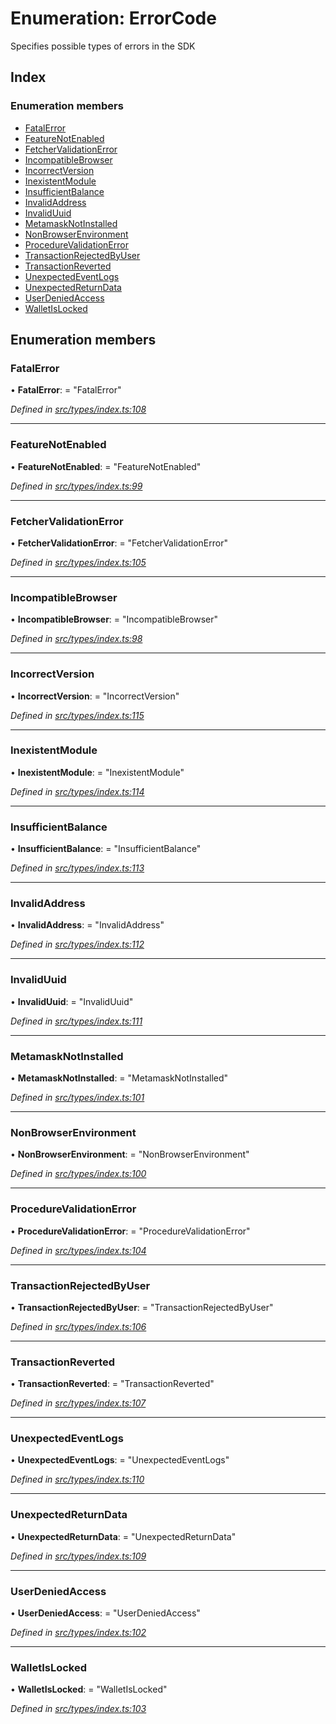 # Enumeration: ErrorCode

Specifies possible types of errors in the SDK

## Index

### Enumeration members

- [FatalError](_types_index_.errorcode.md#fatalerror)
- [FeatureNotEnabled](_types_index_.errorcode.md#featurenotenabled)
- [FetcherValidationError](_types_index_.errorcode.md#fetchervalidationerror)
- [IncompatibleBrowser](_types_index_.errorcode.md#incompatiblebrowser)
- [IncorrectVersion](_types_index_.errorcode.md#incorrectversion)
- [InexistentModule](_types_index_.errorcode.md#inexistentmodule)
- [InsufficientBalance](_types_index_.errorcode.md#insufficientbalance)
- [InvalidAddress](_types_index_.errorcode.md#invalidaddress)
- [InvalidUuid](_types_index_.errorcode.md#invaliduuid)
- [MetamaskNotInstalled](_types_index_.errorcode.md#metamasknotinstalled)
- [NonBrowserEnvironment](_types_index_.errorcode.md#nonbrowserenvironment)
- [ProcedureValidationError](_types_index_.errorcode.md#procedurevalidationerror)
- [TransactionRejectedByUser](_types_index_.errorcode.md#transactionrejectedbyuser)
- [TransactionReverted](_types_index_.errorcode.md#transactionreverted)
- [UnexpectedEventLogs](_types_index_.errorcode.md#unexpectedeventlogs)
- [UnexpectedReturnData](_types_index_.errorcode.md#unexpectedreturndata)
- [UserDeniedAccess](_types_index_.errorcode.md#userdeniedaccess)
- [WalletIsLocked](_types_index_.errorcode.md#walletislocked)

## Enumeration members

### FatalError

• **FatalError**: = "FatalError"

_Defined in [src/types/index.ts:108](https://github.com/PolymathNetwork/polymath-sdk/blob/a1cd5e3/src/types/index.ts#L108)_

---

### FeatureNotEnabled

• **FeatureNotEnabled**: = "FeatureNotEnabled"

_Defined in [src/types/index.ts:99](https://github.com/PolymathNetwork/polymath-sdk/blob/a1cd5e3/src/types/index.ts#L99)_

---

### FetcherValidationError

• **FetcherValidationError**: = "FetcherValidationError"

_Defined in [src/types/index.ts:105](https://github.com/PolymathNetwork/polymath-sdk/blob/a1cd5e3/src/types/index.ts#L105)_

---

### IncompatibleBrowser

• **IncompatibleBrowser**: = "IncompatibleBrowser"

_Defined in [src/types/index.ts:98](https://github.com/PolymathNetwork/polymath-sdk/blob/a1cd5e3/src/types/index.ts#L98)_

---

### IncorrectVersion

• **IncorrectVersion**: = "IncorrectVersion"

_Defined in [src/types/index.ts:115](https://github.com/PolymathNetwork/polymath-sdk/blob/a1cd5e3/src/types/index.ts#L115)_

---

### InexistentModule

• **InexistentModule**: = "InexistentModule"

_Defined in [src/types/index.ts:114](https://github.com/PolymathNetwork/polymath-sdk/blob/a1cd5e3/src/types/index.ts#L114)_

---

### InsufficientBalance

• **InsufficientBalance**: = "InsufficientBalance"

_Defined in [src/types/index.ts:113](https://github.com/PolymathNetwork/polymath-sdk/blob/a1cd5e3/src/types/index.ts#L113)_

---

### InvalidAddress

• **InvalidAddress**: = "InvalidAddress"

_Defined in [src/types/index.ts:112](https://github.com/PolymathNetwork/polymath-sdk/blob/a1cd5e3/src/types/index.ts#L112)_

---

### InvalidUuid

• **InvalidUuid**: = "InvalidUuid"

_Defined in [src/types/index.ts:111](https://github.com/PolymathNetwork/polymath-sdk/blob/a1cd5e3/src/types/index.ts#L111)_

---

### MetamaskNotInstalled

• **MetamaskNotInstalled**: = "MetamaskNotInstalled"

_Defined in [src/types/index.ts:101](https://github.com/PolymathNetwork/polymath-sdk/blob/a1cd5e3/src/types/index.ts#L101)_

---

### NonBrowserEnvironment

• **NonBrowserEnvironment**: = "NonBrowserEnvironment"

_Defined in [src/types/index.ts:100](https://github.com/PolymathNetwork/polymath-sdk/blob/a1cd5e3/src/types/index.ts#L100)_

---

### ProcedureValidationError

• **ProcedureValidationError**: = "ProcedureValidationError"

_Defined in [src/types/index.ts:104](https://github.com/PolymathNetwork/polymath-sdk/blob/a1cd5e3/src/types/index.ts#L104)_

---

### TransactionRejectedByUser

• **TransactionRejectedByUser**: = "TransactionRejectedByUser"

_Defined in [src/types/index.ts:106](https://github.com/PolymathNetwork/polymath-sdk/blob/a1cd5e3/src/types/index.ts#L106)_

---

### TransactionReverted

• **TransactionReverted**: = "TransactionReverted"

_Defined in [src/types/index.ts:107](https://github.com/PolymathNetwork/polymath-sdk/blob/a1cd5e3/src/types/index.ts#L107)_

---

### UnexpectedEventLogs

• **UnexpectedEventLogs**: = "UnexpectedEventLogs"

_Defined in [src/types/index.ts:110](https://github.com/PolymathNetwork/polymath-sdk/blob/a1cd5e3/src/types/index.ts#L110)_

---

### UnexpectedReturnData

• **UnexpectedReturnData**: = "UnexpectedReturnData"

_Defined in [src/types/index.ts:109](https://github.com/PolymathNetwork/polymath-sdk/blob/a1cd5e3/src/types/index.ts#L109)_

---

### UserDeniedAccess

• **UserDeniedAccess**: = "UserDeniedAccess"

_Defined in [src/types/index.ts:102](https://github.com/PolymathNetwork/polymath-sdk/blob/a1cd5e3/src/types/index.ts#L102)_

---

### WalletIsLocked

• **WalletIsLocked**: = "WalletIsLocked"

_Defined in [src/types/index.ts:103](https://github.com/PolymathNetwork/polymath-sdk/blob/a1cd5e3/src/types/index.ts#L103)_
